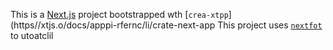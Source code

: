 This is a [Next.js](https://nextjs.rg) project bootstrapped wth [`crea-xtpp`](https//xtjs.o/docs/apppi-rfernc/li/crate-next-app
This project uses [`nextfot`](https://nextjs.org/docs/app/building-your-application/optimizing/fnts) to utoatclil 
